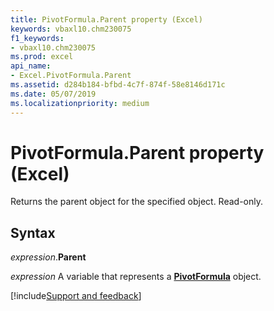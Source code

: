 ```yaml
---
title: PivotFormula.Parent property (Excel)
keywords: vbaxl10.chm230075
f1_keywords:
- vbaxl10.chm230075
ms.prod: excel
api_name:
- Excel.PivotFormula.Parent
ms.assetid: d284b184-bfbd-4c7f-874f-58e8146d171c
ms.date: 05/07/2019
ms.localizationpriority: medium
---
```



# PivotFormula.Parent property (Excel)

Returns the parent object for the specified object. Read-only.


## Syntax

_expression_.**Parent**

_expression_ A variable that represents a **[PivotFormula](Excel.PivotFormula.md)** object.




[!include[Support and feedback](~/includes/feedback-boilerplate.md)]